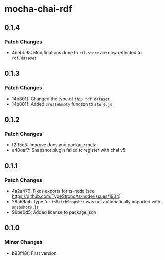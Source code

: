 # mocha-chai-rdf

## 0.1.4

### Patch Changes

- 4bebb95: Modifications done to `rdf.store` are now reflected to `rdf.dataset`

## 0.1.3

### Patch Changes

- 14b8011: Changed the type of `this.rdf.dataset`
- 14b8011: Added `createEmpty` function to `store.js`

## 0.1.2

### Patch Changes

- f2ff5c5: Improve docs and package meta
- e40daf7: Snapshot plugin failed to register with chai v5

## 0.1.1

### Patch Changes

- 4a2a479: Fixes exports for ts-node (see https://github.com/TypeStrong/ts-node/issues/1934)
- 28a69a4: Type for `toMatchSnapshot` was not automatically imported with `snapshots.js`
- 96be0d5: Added license to package.json

## 0.1.0

### Minor Changes

- b93f48f: First version
